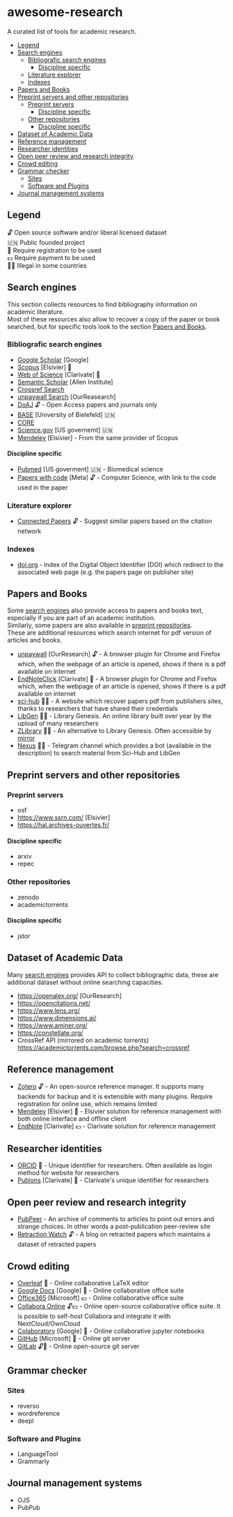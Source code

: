 # awesome-research
A curated list of tools for academic research.

* [Legend](#legend)
* [Search engines](#search-engines)
  * [Bibliografic search engines](#bibliografic-search-engines)
    * [Discipline specific](#discipline-specific)
  * [Literature explorer](#literature-explorer)
  * [Indexes](#indexes)
* [Papers and Books](#papers-and-books)
* [Preprint servers and other repositories](#preprint-servers-and-other-repositories)
  * [Preprint servers](#preprint-servers)
    * [Discipline specific](#discipline-specific-1)
  * [Other repositories](#other-repositories)
    * [Discipline specific](#discipline-specific-2)
* [Dataset of Academic Data](#dataset-of-academic-data)
* [Reference management](#reference-management)
* [Researcher identities](#researcher-identities)
* [Open peer review and research integrity](#open-peer-review-and-research-integrity)
* [Crowd editing](#crowd-editing)
* [Grammar checker](#grammar-checker)
  * [Sites](#sites)
  * [Software and Plugins](#software-and-plugins)
* [Journal management systems](#journal-management-systems)

## Legend
🔓 Open source software and/or liberal licensed dataset    
🇺🇳 Public founded project  
📝 Require registration to be used  
💵 Require payment to be used  
🏴‍☠️ Illegal in some countries  

## Search engines
This section collects resources to find bibliography information on academic literature.  
Most of these resources also allow to recover a copy of the paper or book searched, but for specific tools look to the section [Papers and Books](#papers-and-books).

### Bibliografic search engines
* [Google Scholar](https://scholar.google.it/) [Google]
* [Scopus](https://www.scopus.com/) [Elsivier] 📝
* [Web of Science](https://www.webofscience.com/) [Clarivate] 📝
* [Semantic Scholar](https://www.semanticscholar.org/) [Allen Institute]
* [Crossref Search](https://search.crossref.org/)
* [unpaywall Search](http://unpaywall.org/articles) [OurReasearch]
* [DoAJ](https://doaj.org/) 🔓 - Open Access papers and journals only
* [BASE](https://www.base-search.net/) [University of Bielefeld] 🇺🇳
* [CORE](https://core.ac.uk/)
* [Science.gov](https://www.science.gov/) [US governemt] 🇺🇳
* [Mendeley](https://www.mendeley.com/) [Elsivier] - From the same provider of Scopus

#### Discipline specific
* [Pubmed](https://pubmed.ncbi.nlm.nih.gov/) [US goverment] 🇺🇳 - Biomedical science
* [Papers with code](https://paperswithcode.com/) [Meta] 🔓 - Computer Science, with link to the code used in the paper

### Literature explorer
* [Connected Papers](https://www.connectedpapers.com/) 🔓 - Suggest similar papers based on the citation network

### Indexes
* [doi.org](https://www.doi.org/) - Index of the Digital Object Identifier (DOI) which redirect to the associated web page (e.g. the papers page on publisher site)

## Papers and Books
Some [search engines](#search-engines) also provide access to papers and books text, especially if you are part of an academic institution.  
Similarly, some papers are also available in [preprint repositories](#preprint-servers-and-other-repositories).  
These are additional resources which search internet for pdf version of articles and books.

* [unpaywall](http://unpaywall.org/) [OurResearch] 🔓 - A browser plugin for Chrome and Firefox which, when the webpage of an article is opened, shows if there is a pdf available on internet
* [EndNoteClick](https://click.endnote.com/) [Clarivate] 📝 - A browser plugin for Chrome and Firefox which, when the webpage of an article is opened, shows if there is a pdf available on internet
* [sci-hub](https://sci-hub.ru/) 🏴‍☠️ - A website which recover papers pdf from publishers sites, thanks to researchers that have shared their credentials
* [LibGen](https://libgen.fun/) 🏴‍☠️ - Library Genesis. An online library built over year by the upload of many researchers
* [ZLibrary](https://z-lib.org/) 🏴‍☠️ - An alternative to Library Genesis. Often accessible by [mirror](https://1lib.domains/)
* [Nexus](https://t.me/nexus_search) 🏴‍☠️ - Telegram channel which provides a bot (available in the description) to search material from Sci-Hub and LibGen

## Preprint servers and other repositories

### Preprint servers
* osf
* https://www.ssrn.com/ [Elsivier]
* https://hal.archives-ouvertes.fr/

#### Discipline specific
* arxiv
* repec

### Other repositories
* zenodo
* academictorrents
  
#### Discipline specific
* jstor

## Dataset of Academic Data
Many [search engines](#search-engines) provides API to collect bibliographic data, these are additional dataset without online searching capacities.

* https://openalex.org/ [OurResearch]
* https://opencitations.net/
* https://www.lens.org/
* https://www.dimensions.ai/
* https://www.aminer.org/
* https://constellate.org/
* CrossRef API (mirrored on academic torrents) https://academictorrents.com/browse.php?search=crossref

## Reference management
* [Zotero](https://www.zotero.org/) 🔓 - An open-source reference manager. It supports many backends for backup and it is extensible with many plugins. Require registration for online use, which remains limited
* [Mendeley](https://www.mendeley.com/) [Elsivier] 📝 - Elsivier solution for reference management with both online interface and offline client
* [EndNote](https://endnote.com/) [Clarivate] 💵 - Clarivate solution for reference management

## Researcher identities
* [ORCID](https://orcid.org/) 📝 - Unique identifier for researchers. Often available as login method for website for researchers
* [Publons](https://publons.com/) [Clarivate] 📝 - Clarivate's unique identifier for researchers

## Open peer review and research integrity
* [PubPeer](https://pubpeer.com/) - An archive of comments to articles to point out errors and strange choices. In other words a post-publication peer-review site
* [Retraction Watch](https://retractionwatch.com/) 🔓 - A blog on retracted papers which maintains a dataset of retracted papers

## Crowd editing
* [Overleaf](https://www.overleaf.com/) 📝 - Online collaborative LaTeX editor 
* [Google Docs](https://docs.google.com/) [Google] 📝 - Online collaborative office suite
* [Office365](https://www.office.com/) [Microsoft] 💵 - Online collaborative office suite
* [Collabora Online](https://www.collaboraoffice.com/) 🔓💵 - Online open-source collaborative office suite. It is possible to self-host Collabora and integrate it with NextCloud/OwnCloud
* [Colaboratory](https://colab.research.google.com/) [Google] 📝 - Online collaborative jupyter notebooks
* [GitHub](https://github.com/) [Microsoft] 📝 - Online git server
* [GitLab](https://gitlab.com/) 🔓📝 - Online open-source git server

## Grammar checker
### Sites
* reverso
* wordreference
* deepl
### Software and Plugins
* LanguageTool
* Grammarly


## Journal management systems
* OJS
* PubPub